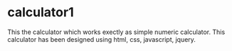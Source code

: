# calculator1
This the calculator which works exectly as simple numeric calculator. This calculator has been designed using html, css, javascript, jquery.
